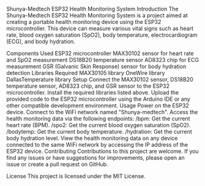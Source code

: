 Shunya-Medtech ESP32 Health Monitoring System
Introduction
The Shunya-Medtech ESP32 Health Monitoring System is a project aimed at creating a portable health monitoring device using the ESP32 microcontroller. This device can measure various vital signs such as heart rate, blood oxygen saturation (SpO2), body temperature, electrocardiogram (ECG), and body hydration.

Components Used
ESP32 microcontroller
MAX30102 sensor for heart rate and SpO2 measurement
DS18B20 temperature sensor
AD8323 chip for ECG measurement
GSR (Galvanic Skin Response) sensor for body hydration detection
Libraries Required
MAX30105 library
OneWire library
DallasTemperature library
Setup
Connect the MAX30102 sensor, DS18B20 temperature sensor, AD8323 chip, and GSR sensor to the ESP32 microcontroller.
Install the required libraries listed above.
Upload the provided code to the ESP32 microcontroller using the Arduino IDE or any other compatible development environment.
Usage
Power on the ESP32 device.
Connect to the WiFi network named "Shunya-medtech".
Access the health monitoring data via the following endpoints:
/bpm: Get the current heart rate (BPM).
/spo2: Get the current blood oxygen saturation (SpO2).
/bodytemp: Get the current body temperature.
/hydration: Get the current body hydration level.
View the health monitoring data on any device connected to the same WiFi network by accessing the IP address of the ESP32 device.
Contributing
Contributions to this project are welcome. If you find any issues or have suggestions for improvements, please open an issue or create a pull request on GitHub.

License
This project is licensed under the MIT License.
